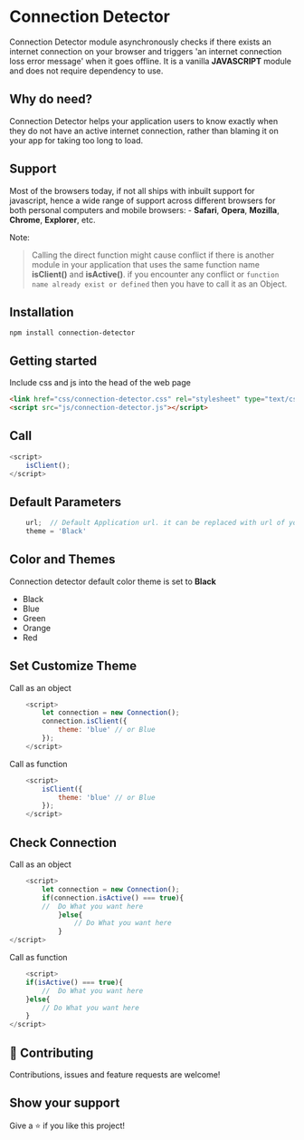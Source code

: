 # Connection Detector
 
Connection Detector module asynchronously checks if there exists an internet connection on your browser and triggers 'an internet connection loss error message' when it goes offline.
It is a vanilla **JAVASCRIPT** module and does not require dependency to use.

## Why do need?
Connection Detector helps your application users to know exactly when they do not have an active internet connection, rather than blaming it on your app for taking too long to load.

## Support
Most of the browsers today, if not all ships with inbuilt support for javascript, hence a wide range of support across different browsers for both personal computers and mobile browsers: - **Safari**, **Opera**, **Mozilla**, **Chrome**, **Explorer**, etc.


Note:

> Calling the direct function might cause conflict if there is another module in your application that uses the same function name **isClient()** and **isActive()**.  if you encounter any conflict or ```function name already exist or defined``` then you have to call it as an Object.

## Installation 

````
npm install connection-detector
````

## Getting started

Include css and js into the head of the web page

````html
<link href="css/connection-detector.css" rel="stylesheet" type="text/css" />
<script src="js/connection-detector.js"></script>

````
## Call 

```javascript
<script>
    isClient();
</script>
```

## Default Parameters

```javascript
    url;  // Default Application url. it can be replaced with url of your choice
    theme = 'Black' 
```
    

## Color and Themes

Connection detector default color theme is set to **Black**

* Black
* Blue
* Green
* Orange
* Red

## Set Customize Theme

Call as an object 

```javascript
    <script>
        let connection = new Connection();
        connection.isClient({
            theme: 'blue' // or Blue
        });
    </script>
```

Call as function

```javascript
    <script>
        isClient({
            theme: 'blue' // or Blue
        });
    </script>
```

## Check Connection

Call as an object

```javascript
    <script>
        let connection = new Connection();
        if(connection.isActive() === true){
        //  Do What you want here 
            }else{
                // Do What you want here
            }
</script>
```

Call as function

```javascript
    <script>
    if(isActive() === true){
        //  Do What you want here 
    }else{
        // Do What you want here
    }
</script>
```

## 🤝 Contributing

Contributions, issues and feature requests are welcome!

## Show your support

Give a ⭐️ if you like this project!
